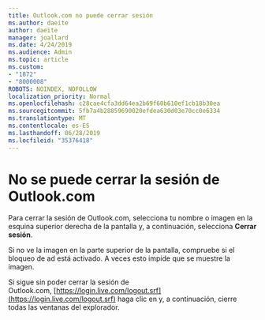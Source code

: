 ```yaml
---
title: Outlook.com no puede cerrar sesión
ms.author: daeite
author: daeite
manager: joallard
ms.date: 4/24/2019
ms.audience: Admin
ms.topic: article
ms.custom:
- "1872"
- "8000008"
ROBOTS: NOINDEX, NOFOLLOW
localization_priority: Normal
ms.openlocfilehash: c28cae4cfa3dd64ea2b69f60b610ef1cb18b30ea
ms.sourcegitcommit: 5fb7a4b28859690020efdea630d03e70cc0e6334
ms.translationtype: MT
ms.contentlocale: es-ES
ms.lasthandoff: 06/28/2019
ms.locfileid: "35376418"
---
```

# <a name="unable-to-sign-out-of-outlookcom"></a>No se puede cerrar la sesión de Outlook.com

Para cerrar la sesión de Outlook.com, selecciona tu nombre o imagen en la esquina superior derecha de la pantalla y, a continuación, selecciona **Cerrar sesión**.

Si no ve la imagen en la parte superior de la pantalla, compruebe si el bloqueo de ad está activado. A veces esto impide que se muestre la imagen.

Si sigue sin poder cerrar la sesión de Outlook.com, [https://login.live.com/logout.srf](https://login.live.com/logout.srf) haga clic en y, a continuación, cierre todas las ventanas del explorador.
